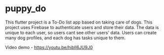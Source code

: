 # puppy_do

This flutter project is a To-Do list app based on taking care of dogs.
This project uses Firebase to authenticate users and store their data.
The data is unique to each user, so users cant see other users' data.
Users can create many dog profiles, and each dog has tasks unique to them.

Video demo - https://youtu.be/hibIl6JU9J0


